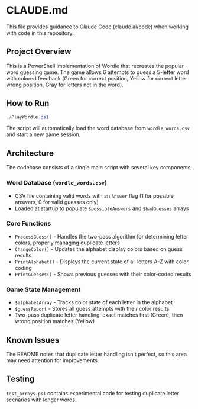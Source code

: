 # CLAUDE.md

This file provides guidance to Claude Code (claude.ai/code) when working with code in this repository.

## Project Overview

This is a PowerShell implementation of Wordle that recreates the popular word guessing game. The game allows 6 attempts to guess a 5-letter word with colored feedback (Green for correct position, Yellow for correct letter wrong position, Gray for letters not in the word).

## How to Run

```powershell
./PlayWordle.ps1
```

The script will automatically load the word database from `wordle_words.csv` and start a new game session.

## Architecture

The codebase consists of a single main script with several key components:

### Word Database (`wordle_words.csv`)
- CSV file containing valid words with an `Answer` flag (1 for possible answers, 0 for valid guesses only)
- Loaded at startup to populate `$possibleAnswers` and `$badGuesses` arrays

### Core Functions
- `ProcessGuess()` - Handles the two-pass algorithm for determining letter colors, properly managing duplicate letters
- `ChangeColor()` - Updates the alphabet display colors based on guess results  
- `PrintAlphabet()` - Displays the current state of all letters A-Z with color coding
- `PrintGuesses()` - Shows previous guesses with their color-coded results

### Game State Management
- `$alphabetArray` - Tracks color state of each letter in the alphabet
- `$guessReport` - Stores all guess attempts with their color results
- Two-pass duplicate letter handling: exact matches first (Green), then wrong position matches (Yellow)

## Known Issues

The README notes that duplicate letter handling isn't perfect, so this area may need attention for improvements.

## Testing

`test_arrays.ps1` contains experimental code for testing duplicate letter scenarios with longer words.